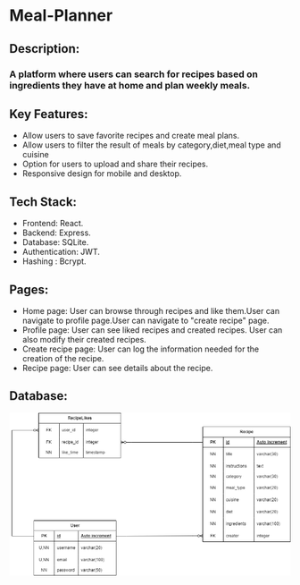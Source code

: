 # Meal-Planner
## Description:
### A platform where users can search for recipes based on ingredients they have at home and plan weekly meals.

## Key Features:
- Allow users to save favorite recipes and create meal plans.
- Allow users to filter the result of meals by category,diet,meal type and cuisine
- Option for users to upload and share their recipes.
- Responsive design for mobile and desktop.

## Tech Stack:
- Frontend: React.
- Backend: Express.
- Database: SQLite.
- Authentication: JWT.
- Hashing : Bcrypt.

## Pages:
- Home page: User can browse through recipes and like them.User can navigate to profile page.User can navigate to "create recipe" page.
- Profile page: User can see liked recipes and created recipes. User can also modify their created recipes.
- Create recipe page: User can log the information needed for the creation of the recipe.
- Recipe page: User can see details about the recipe.

## Database:
![databaseDiagram](/documentation/recipeDiagram.drawio.png)